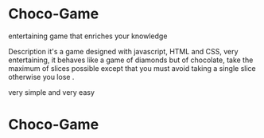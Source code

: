 # Choco-Game
entertaining game that enriches your knowledge

Description
it's a game designed with javascript, HTML and CSS, very entertaining, it behaves like a game of diamonds but of chocolate, take the maximum of slices possible except that you must avoid taking a single slice otherwise you lose .

very simple and very easy
# Choco-Game
